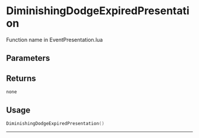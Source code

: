 # DiminishingDodgeExpiredPresentation
Function name in EventPresentation.lua
## Parameters

## Returns
`none`
## Usage
```lua
DiminishingDodgeExpiredPresentation()
```
---
